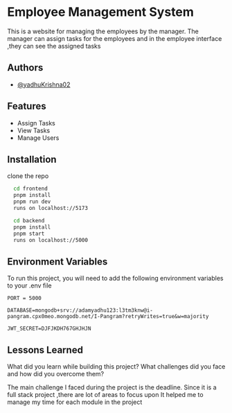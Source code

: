 
# Employee Management System

This is a website for managing the employees by the manager.
The manager can assign tasks for the employees and in the employee interface ,they can see the assigned tasks




## Authors

- [@yadhuKrishna02](https://www.github.com/yadhuKrishna02)




## Features

- Assign Tasks
- View Tasks
- Manage Users



## Installation

clone the repo

```bash
  cd frontend
  pnpm install
  pnpm run dev
  runs on localhost://5173

  cd backend
  pnpm install
  pnpm start
  runs on localhost://5000
```
    
## Environment Variables

To run this project, you will need to add the following environment variables to your .env file

`PORT = 5000`

`DATABASE=mongodb+srv://adamyadhu123:l3tm3knw@i-pangram.cpx0meo.mongodb.net/I-Pangram?retryWrites=true&w=majority`

`JWT_SECRET=DJFJKDH767GHJHJN`



## Lessons Learned

What did you learn while building this project? What challenges did you face and how did you overcome them?

The main challenge I faced during the project is the deadline.
Since it is a full stack project ,there are lot of areas to focus upon
It helped me to manage my time for each module in the project
